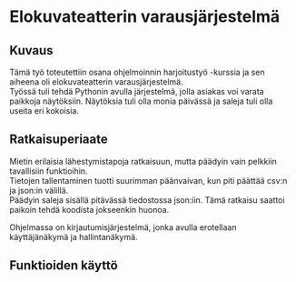 # Elokuvateatterin varausjärjestelmä

## Kuvaus

Tämä työ toteutettiin osana ohjelmoinnin harjoitustyö -kurssia ja sen aiheena
oli elokuvateatterin varausjärjestelmä.  
Työssä tuli tehdä Pythonin avulla järjestelmä, jolla asiakas voi varata paikkoja
näytöksiin. Näytöksia tuli olla monia päivässä ja saleja tuli olla useita eri kokoisia.

## Ratkaisuperiaate

Mietin erilaisia lähestymistapoja ratkaisuun, mutta päädyin vain pelkkiin tavallisiin funktioihin.  
Tietojen tallentaminen tuotti suurimman päänvaivan, kun piti päättää csv:n ja json:in välillä.  
Päädyin saleja sisällä pitävässä tiedostossa json:iin. Tämä ratkaisu saattoi paikoin tehdä koodista
jokseenkin huonoa.

Ohjelmassa on kirjautumisjärjestelmä, jonka avulla erotellaan käyttäjänäkymä ja hallintanäkymä.

## Funktioiden käyttö

